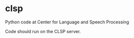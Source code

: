 # clsp
Python code at Center for Language and Speech Processing 

Code should run on the CLSP server. 






